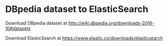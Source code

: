 # DBpedia dataset to ElasticSearch

Download DBpedia dataset at 
http://wiki.dbpedia.org/downloads-2016-10#datasets

Download ElasticSearch at 
https://www.elastic.co/downloads/elasticsearch